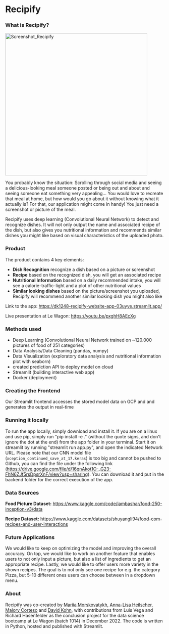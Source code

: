 # Recipify

### What is Recipify?
<img src="frontend/Screenshot_Recipify.png" alt="Screenshot_Recipify" width="450"/>

You probably know the situation: Scrolling through social media and seeing a delicious-looking meal someone posted or being out and about and seeing someone eat something very appealing...
You would love to recreate that meal at home, but how would you go about it without knowing what it actually is?
For that, our application might come in handy! You just need a screenshot or picture of the meal.

Recipify uses deep learning (Convolutional Neural Network) to detect and recognize dishes. It will not only output the name and associated recipe of the dish, but also gives you nutritional information and recommends similar dishes you might like based on visual characteristics of the uploaded photo.

### Product
The product contains 4 key elements:

  * **Dish Recognition** recognize a dish based on a picture or screenshot
  * **Recipe** based on the recognized dish, you will get an associated recipe
  * **Nutritional Information** based on a daily recommended intake, you will see a calorie-traffic-light and a plot of other nutritional values
  * **Similar looking dishes** based on the picture/screenshot you uploaded, Recipify will recommend another similar looking dish you might also like

Link to the app: https://dk1248-recipify-website-app-03uyve.streamlit.app/

Live presentation at Le Wagon: https://youtu.be/pxghH8AEcXg

### Methods used
* Deep Learning (Convolutional Neural Network trained on ~120.000 pictures of food of 251 categories)
* Data Analysis/Data Cleaning (pandas, numpy)
* Data Visualization (exploratory data analysis and nutritional information plot with seaborn)
* created prediction API to deploy model on cloud
* Streamlit (building interactive web app)
* Docker (deployment)

### Creating the Frontend
Our Streamlit frontend accesses the stored model data on GCP and and generates the output in real-time

### Running it locally
To run the app locally, simply download and install it. If you are on a linux and use pip, simply run "pip install -e ." (without the quote signs, and don't ignore the dot at the end) from the app folder in your terminal. Start it on streamlit by running "streamlit run app.py", and open the indicated Network URL.
Please note that our CNN model file (`xception_continued_save_at_17.keras`) is too big and cannot be pushed to Github, you can find the file under the following link (https://drive.google.com/file/d/16qnAkot1O-_G23-FhN6ZJf5rsDpsrXnF/view?usp=sharing). You can download it and put in the backend folder for the correct execution of the app.

### Data Sources
**Food Picture Dataset:** https://www.kaggle.com/code/iambashar/food-250-inception-v3/data

**Recipe Dataset:** https://www.kaggle.com/datasets/shuyangli94/food-com-recipes-and-user-interactions

### Future Applications
We would like to keep on optimizing the model and improving the overall accuracy. On top, we would like to work on another feature that enables users to not only input a picture, but also a list of ingredients to get an appropriate recipe. Lastly, we would like to offer users more variety in the shown recipes. The goal is to not only see one recipe for e.g. the category Pizza, but 5-10 different ones users can choose between in a dropdown menu.

### About
Recipify was co-created by [Mariia Morskovatykh](https://github.com/mariamorskovatykh), [Anna-Lisa Heilscher](https://github.com/lisahlschr), [Malory Corteso](https://github.com/mcorteso) and [David Kohn](https://github.com/dk1248), with contributions from Luis Vega and Richard Hasenfelder as the conclusion project for the data science bootcamp at Le Wagon (batch 1014) in December 2022. The code is written in Python, hosted and published with Streamlit.

